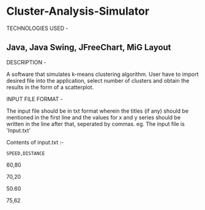 # Cluster-Analysis-Simulator
TECHNOLOGIES USED - 

Java, Java Swing, JFreeChart, MiG Layout
----------------------------------------------------------------------

DESCRIPTION - 

A software that simulates k-means clustering algorithm. User have to import desired file into the application, select number of clusters and obtain the results in the form of a scatterplot.
  
  
INPUT FILE FORMAT -  

The input file should be in txt format wherein the titles (if any) should be mentioned in the first line and the values for x and y series should be written in the line after that, seperated by commas. eg. The input file is 'Input.txt'

  Contents of input.txt :-
  
    SPEED,DISTANCE
  
  60,80
  
  70,20
  
  50.60
  
  75,62
